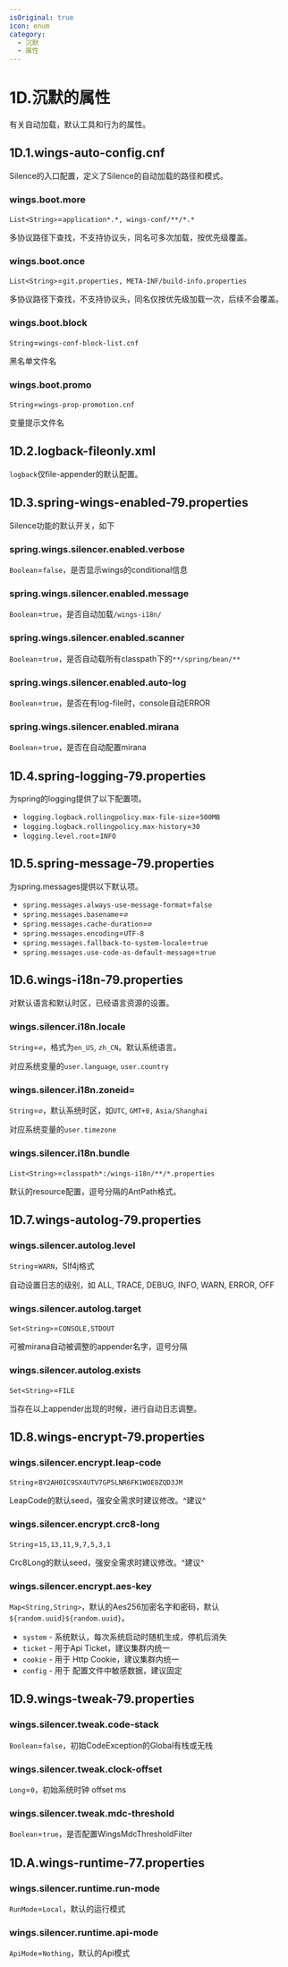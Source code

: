 ```yaml
---
isOriginal: true
icon: enum
category:
  - 沉默
  - 属性
---
```


# 1D.沉默的属性

有关自动加载，默认工具和行为的属性。

## 1D.1.wings-auto-config.cnf

Silence的入口配置，定义了Silence的自动加载的路径和模式。

### wings.boot.more

`List<String>`=`application*.*, wings-conf/**/*.*`

多协议路径下查找，不支持协议头，同名可多次加载，按优先级覆盖。

### wings.boot.once

`List<String>`=`git.properties, META-INF/build-info.properties`

多协议路径下查找，不支持协议头，同名仅按优先级加载一次，后续不会覆盖。

### wings.boot.block

`String`=`wings-conf-block-list.cnf`

黑名单文件名

### wings.boot.promo

`String`=`wings-prop-promotion.cnf`

变量提示文件名

## 1D.2.logback-fileonly.xml

`logback`仅file-appender的默认配置。

## 1D.3.spring-wings-enabled-79.properties

Silence功能的默认开关，如下

### spring.wings.silencer.enabled.verbose

`Boolean`=`false`，是否显示wings的conditional信息

### spring.wings.silencer.enabled.message

`Boolean`=`true`，是否自动加载`/wings-i18n/`

### spring.wings.silencer.enabled.scanner

`Boolean`=`true`，是否自动载所有classpath下的`**/spring/bean/**`

### spring.wings.silencer.enabled.auto-log

`Boolean`=`true`，是否在有log-file时，console自动ERROR

### spring.wings.silencer.enabled.mirana

`Boolean`=`true`，是否在自动配置mirana

## 1D.4.spring-logging-79.properties

为spring的logging提供了以下配置项。

* `logging.logback.rollingpolicy.max-file-size`=`500MB`
* `logging.logback.rollingpolicy.max-history`=`30`
* `logging.level.root`=`INFO`

## 1D.5.spring-message-79.properties

为spring.messages提供以下默认项。

* `spring.messages.always-use-message-format`=`false`
* `spring.messages.basename`=`∅`
* `spring.messages.cache-duration`=`∅`
* `spring.messages.encoding`=`UTF-8`
* `spring.messages.fallback-to-system-locale`=`true`
* `spring.messages.use-code-as-default-message`=`true`

## 1D.6.wings-i18n-79.properties

对默认语言和默认时区，已经语言资源的设置。

### wings.silencer.i18n.locale

`String`=`∅`，格式为`en_US`, `zh_CN`。默认系统语言。

对应系统变量的`user.language`, `user.country`

### wings.silencer.i18n.zoneid=

`String`=`∅`，默认系统时区，如`UTC`, `GMT+8,` `Asia/Shanghai`

对应系统变量的`user.timezone`

### wings.silencer.i18n.bundle

`List<String>`=`classpath*:/wings-i18n/**/*.properties`

默认的resource配置，逗号分隔的AntPath格式。

## 1D.7.wings-autolog-79.properties

### wings.silencer.autolog.level

`String`=`WARN`，Slf4j格式

自动设置日志的级别，如 ALL, TRACE, DEBUG, INFO, WARN, ERROR, OFF

### wings.silencer.autolog.target

`Set<String>`=`CONSOLE,STDOUT`

可被mirana自动被调整的appender名字，逗号分隔

### wings.silencer.autolog.exists

`Set<String>`=`FILE`

当存在以上appender出现的时候，进行自动日志调整。

## 1D.8.wings-encrypt-79.properties

### wings.silencer.encrypt.leap-code

`String`=`BY2AH0IC9SX4UTV7GP5LNR6FK1WOE8ZQD3JM`

LeapCode的默认seed，强安全需求时建议修改。^建议^

### wings.silencer.encrypt.crc8-long

`String`=`15,13,11,9,7,5,3,1`

Crc8Long的默认seed，强安全需求时建议修改。^建议^

### wings.silencer.encrypt.aes-key

`Map<String,String>`，默认的Aes256加密名字和密码，默认`${random.uuid}${random.uuid}`。

* `system` - 系统默认，每次系统启动时随机生成，停机后消失
* `ticket` - 用于Api Ticket，建议集群内统一
* `cookie` - 用于 Http Cookie，建议集群内统一
* `config` - 用于 配置文件中敏感数据，建议固定

## 1D.9.wings-tweak-79.properties

### wings.silencer.tweak.code-stack

`Boolean`=`false`，初始CodeException的Global有栈或无栈

### wings.silencer.tweak.clock-offset

`Long`=`0`，初始系统时钟 offset ms

### wings.silencer.tweak.mdc-threshold

`Boolean`=`true`，是否配置WingsMdcThresholdFilter

## 1D.A.wings-runtime-77.properties

### wings.silencer.runtime.run-mode

`RunMode`=`Local`，默认的运行模式

### wings.silencer.runtime.api-mode

`ApiMode`=`Nothing`，默认的Api模式
